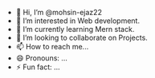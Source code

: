 - 👋 Hi, I’m @mohsin-ejaz22
- 👀 I’m interested in Web development.
- 🌱 I’m currently learning Mern stack.
- 💞️ I’m looking to collaborate on Projects.
- 📫 How to reach me...
- 😄 Pronouns: ...
- ⚡ Fun fact: ...

<!---
mohsin-ejaz22/mohsin-ejaz22 is a ✨ special ✨ repository because its `README.md` (this file) appears on your GitHub profile.
You can click the Preview link to take a look at your changes.
--->

